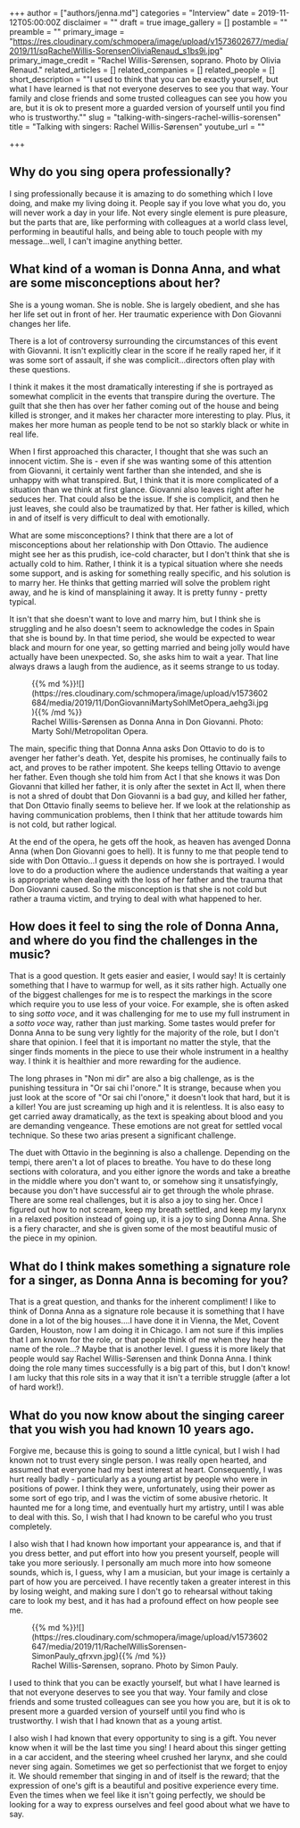 +++
author = ["authors/jenna.md"]
categories = "Interview"
date = 2019-11-12T05:00:00Z
disclaimer = ""
draft = true
image_gallery = []
postamble = ""
preamble = ""
primary_image = "https://res.cloudinary.com/schmopera/image/upload/v1573602677/media/2019/11/sqRachelWillis-SorensenOliviaRenaud_s1bs9i.jpg"
primary_image_credit = "Rachel Willis-Sørensen, soprano. Photo by Olivia Renaud."
related_articles = []
related_companies = []
related_people = []
short_description = "\"I used to think that you can be exactly yourself, but what I have learned is that not everyone deserves to see you that way. Your family and close friends and some trusted colleagues can see you how you are, but it is ok to present more a guarded version of yourself until you find who is trustworthy.\""
slug = "talking-with-singers-rachel-willis-sorensen"
title = "Talking with singers: Rachel Willis-Sørensen"
youtube_url = ""

+++
## Why do you sing opera professionally?

I sing professionally because it is amazing to do something which I love doing, and make my living doing it. People say if you love what you do, you will never work a day in your life. Not every single element is pure pleasure, but the parts that are, like performing with colleagues at a world class level, performing in beautiful halls, and being able to touch people with my message…well, I can't imagine anything better.

## What kind of a woman is Donna Anna, and what are some misconceptions about her?

She is a young woman. She is noble. She is largely obedient, and she has her life set out in front of her. Her traumatic experience with Don Giovanni changes her life.

There is a lot of controversy surrounding the circumstances of this event with Giovanni. It isn't explicitly clear in the score if he really raped her, if it was some sort of assault, if she was complicit…directors often play with these questions.

I think it makes it the most dramatically interesting if she is portrayed as somewhat complicit in the events that transpire during the overture. The guilt that she then has over her father coming out of the house and being killed is stronger, and it makes her character more interesting to play. Plus, it makes her more human as people tend to be not so starkly black or white in real life.

When I first approached this character, I thought that she was such an innocent victim. She is - even if she was wanting some of this attention from Giovanni, it certainly went farther than she intended, and she is unhappy with what transpired. But, I think that it is more complicated of a situation than we think at first glance. Giovanni also leaves right after he seduces her. That could also be the issue. If she is complicit, and then he just leaves, she could also be traumatized by that. Her father is killed, which in and of itself is very difficult to deal with emotionally.

What are some misconceptions? I think that there are a lot of misconceptions about her relationship with Don Ottavio. The audience might see her as this prudish, ice-cold character, but I don't think that she is actually cold to him. Rather, I think it is a typical situation where she needs some support, and is asking for something really specific, and his solution is to marry her. He thinks that getting married will solve the problem right away, and he is kind of mansplaining it away. It is pretty funny - pretty typical.

It isn't that she doesn't want to love and marry him, but I think she is struggling and he also doesn't seem to acknowledge the codes in Spain that she is bound by. In that time period, she would be expected to wear black and mourn for one year, so getting married and being jolly would have actually have been unexpected. So, she asks him to wait a year. That line always draws a laugh from the audience, as it seems strange to us today.

<figure data-type="image">{{% md %}}![](https://res.cloudinary.com/schmopera/image/upload/v1573602684/media/2019/11/DonGiovanniMartySohlMetOpera_aehg3i.jpg){{% /md %}}

<figcaption>Rachel Willis-Sørensen as Donna Anna in Don Giovanni. Photo: Marty Sohl/Metropolitan Opera.</figcaption>

</figure>

The main, specific thing that Donna Anna asks Don Ottavio to do is to avenger her father's death. Yet, despite his promises, he continually fails to act, and proves to be rather impotent. She keeps telling Ottavio to avenge her father. Even though she told him from Act I that she knows it was Don Giovanni that killed her father, it is only after the sextet in Act II, when there is not a shred of doubt that Don Giovanni is a bad guy, and killed her father, that Don Ottavio finally seems to believe her. If we look at the relationship as having communication problems, then I think that her attitude towards him is not cold, but rather logical.

At the end of the opera, he gets off the hook, as heaven has avenged Donna Anna (when Don Giovanni goes to hell). It is funny to me that people tend to side with Don Ottavio…I guess it depends on how she is portrayed. I would love to do a production where the audience understands that waiting a year is appropriate when dealing with the loss of her father and the trauma that Don Giovanni caused. So the misconception is that she is not cold but rather a trauma victim, and trying to deal with what happened to her.

## How does it feel to sing the role of Donna Anna, and where do you find the challenges in the music?

That is a good question. It gets easier and easier, I would say! It is certainly something that I have to warmup for well, as it sits rather high. Actually one of the biggest challenges for me is to respect the markings in the score which require you to use less of your voice. For example, she is often asked to sing _sotto voce_, and it was challenging for me to use my full instrument in a _sotto voce_ way, rather than just marking. Some tastes would prefer for Donna Anna to be sung very lightly for the majority of the role, but I don't share that opinion. I feel that it is important no matter the style, that the singer finds moments in the piece to use their whole instrument in a healthy way. I think it is healthier and more rewarding for the audience.

The long phrases in "Non mi dir" are also a big challenge, as is the punishing tessitura in "Or sai chi l'onore." It is strange, because when you just look at the score of "Or sai chi l'onore," it doesn't look that hard, but it is a killer! You are just screaming up high and it is relentless. It is also easy to get carried away dramatically, as the text is speaking about blood and you are demanding vengeance. These emotions are not great for settled vocal technique. So these two arias present a significant challenge.

The duet with Ottavio in the beginning is also a challenge. Depending on the tempi, there aren't a lot of places to breathe. You have to do these long sections with coloratura, and you either ignore the words and take a breathe in the middle where you don't want to, or somehow sing it unsatisfyingly, because you don't have successful air to get through the whole phrase. There are some real challenges, but it is also a joy to sing her. Once I figured out how to not scream, keep my breath settled, and keep my larynx in a relaxed position instead of going up, it is a joy to sing Donna Anna. She is a fiery character, and she is given some of the most beautiful music of the piece in my opinion.

## What do I think makes something a signature role for a singer, as Donna Anna is becoming for you?

That is a great question, and thanks for the inherent compliment! I like to think of Donna Anna as a signature role because it is something that I have done in a lot of the big houses….I have done it in Vienna, the Met, Covent Garden, Houston, now I am doing it in Chicago. I am not sure if this implies that I am known for the role, or that people think of me when they hear the name of the role…? Maybe that is another level. I guess it is more likely that people would say Rachel Willis-Sørensen and think Donna Anna. I think doing the role many times successfully is a big part of this, but I don't know! I am lucky that this role sits in a way that it isn't a terrible struggle (after a lot of hard work!).

## What do you now know about the singing career that you wish you had known 10 years ago.

Forgive me, because this is going to sound a little cynical, but I wish I had known not to trust every single person. I was really open hearted, and assumed that everyone had my best interest at heart. Consequently, I was hurt really badly - particularly as a young artist by people who were in positions of power. I think they were, unfortunately, using their power as some sort of ego trip, and I was the victim of some abusive rhetoric. It haunted me for a long time, and eventually hurt my artistry, until I was able to deal with this. So, I wish that I had known to be careful who you trust completely.

I also wish that I had known how important your appearance is, and that if you dress better, and put effort into how you present yourself, people will take you more seriously. I personally am much more into how someone sounds, which is, I guess, why I am a musician, but your image is certainly a part of how you are perceived. I have recently taken a greater interest in this by losing weight, and making sure I don't go to rehearsal without taking care to look my best, and it has had a profound effect on how people see me.

<figure data-type="image">{{% md %}}![](https://res.cloudinary.com/schmopera/image/upload/v1573602647/media/2019/11/RachelWillisSorensen-SimonPauly_qfrxvn.jpg){{% /md %}}

<figcaption>Rachel Willis-Sørensen, soprano. Photo by Simon Pauly.</figcaption>

</figure>

I used to think that you can be exactly yourself, but what I have learned is that not everyone deserves to see you that way. Your family and close friends and some trusted colleagues can see you how you are, but it is ok to present more a guarded version of yourself until you find who is trustworthy. I wish that I had known that as a young artist.

I also wish I had known that every opportunity to sing is a gift. You never know when it will be the last time you sing! I heard about this singer getting in a car accident, and the steering wheel crushed her larynx, and she could never sing again. Sometimes we get so perfectionist that we forget to enjoy it. We should remember that singing in and of itself is the reward; that the expression of one's gift is a beautiful and positive experience every time. Even the times when we feel like it isn't going perfectly, we should be looking for a way to express ourselves and feel good about what we have to say.